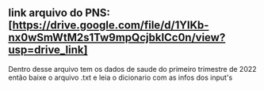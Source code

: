 ## link arquivo do PNS: [https://drive.google.com/file/d/1YIKb-nx0wSmWtM2s1Tw9mpQcjbkICc0n/view?usp=drive_link] 

Dentro desse arquivo tem os dados de saude do primeiro trimestre de 2022 
então baixe o arquivo .txt e leia o dicionario com as infos dos input's


